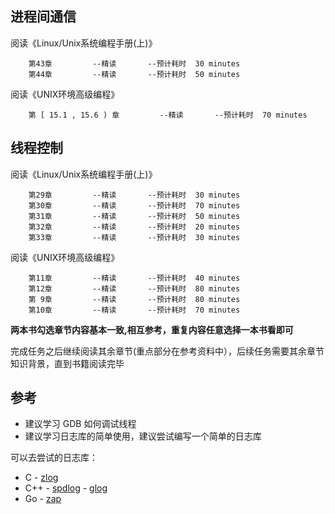 ## 进程间通信

  阅读《Linux/Unix系统编程手册(上)》

        第43章         --精读       --预计耗时  30 minutes
        第44章         --精读       --预计耗时  50 minutes

  阅读《UNIX环境高级编程》

        第 [ 15.1 , 15.6 ) 章         --精读       --预计耗时  70 minutes

## 线程控制

  阅读《Linux/Unix系统编程手册(上)》

        第29章         --精读       --预计耗时  30 minutes
        第30章         --精读       --预计耗时  70 minutes
        第31章         --精读       --预计耗时  50 minutes
        第32章         --精读       --预计耗时  20 minutes
        第33章         --精读       --预计耗时  30 minutes

  阅读《UNIX环境高级编程》

        第11章         --精读       --预计耗时  40 minutes
        第12章         --精读       --预计耗时  80 minutes
        第 9章         --精读       --预计耗时  80 minutes
        第10章         --精读       --预计耗时  70 minutes

  **两本书勾选章节内容基本一致,相互参考，重复内容任意选择一本书看即可**

  完成任务之后继续阅读其余章节(重点部分在参考资料中），后续任务需要其余章节知识背景，直到书籍阅读完毕

## 参考

- 建议学习 GDB 如何调试线程
- 建议学习日志库的简单使用，建议尝试编写一个简单的日志库

可以去尝试的日志库：

- C
      - [zlog](http://hardysimpson.github.com/zlog)
- C++
      - [spdlog](https://github.com/gabime/spdlog)
      - [glog](https://github.com/google/glog)
- Go
      - [zap](https://github.com/uber-go/zap)
